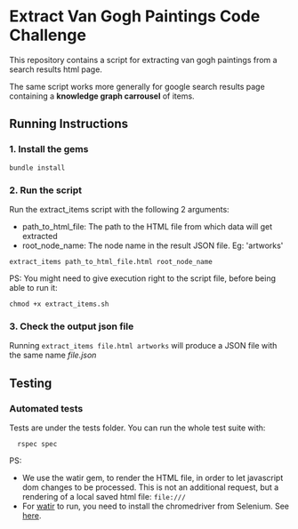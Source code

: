 # Extract Van Gogh Paintings Code Challenge

This repository contains a script for extracting van gogh paintings from a search results html page.

The same script works more generally for google search results page containing a **knowledge graph carrousel** of items.
## Running Instructions

### 1. Install the gems
```shell
bundle install
```
### 2. Run the script
Run the extract_items script with the following 2 arguments:
- path_to_html_file: The path to the HTML file from which data will get extracted
- root_node_name: The node name in the result JSON file. Eg: 'artworks'

```shell
extract_items path_to_html_file.html root_node_name
```

PS: You might need to give execution right to the script file, before being able to run it:
```shell
chmod +x extract_items.sh
```
### 3. Check the output json file

Running `extract_items file.html artworks` will produce a JSON file with the same name _file.json_

## Testing
### Automated tests
Tests are under the tests folder.
You can run the whole test suite with:
```
  rspec spec
```

PS:
- We use the watir gem, to render the HTML file, in order to let javascript dom changes to be processed. This is not an additional request, but a rendering of a local saved html file: `file:///`
- For [watir](https://github.com/watir/watir) to run, you need to install the chromedriver from Selenium. See [here](https://github.com/SeleniumHQ/selenium/wiki/ChromeDriver).

